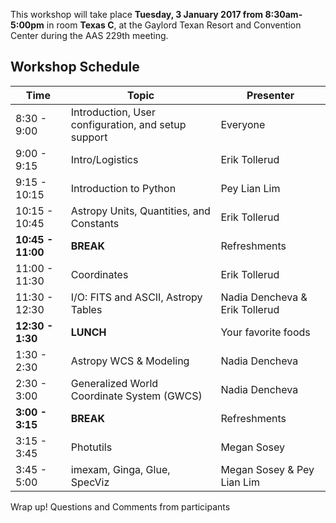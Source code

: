 This workshop will take place **Tuesday, 3 January 2017 from 8:30am-5:00pm**
in room **Texas C**, at the Gaylord Texan Resort and Convention Center during the AAS 229th meeting.


Workshop Schedule
-----------------

| Time              | Topic    | Presenter |
|-------------------|----------|-----------|
|8:30 - 9:00    | Introduction, User configuration, and setup support | Everyone |
|9:00 - 9:15   | Intro/Logistics | Erik Tollerud |
|9:15 - 10:15   | Introduction to Python | Pey Lian Lim |
|10:15 - 10:45  | Astropy Units, Quantities, and Constants | Erik Tollerud |
|**10:45 - 11:00**  |  **BREAK** | Refreshments  |
|11:00 - 11:30 | Coordinates | Erik Tollerud |
|11:30 - 12:30 | I/O: FITS and ASCII, Astropy Tables | Nadia Dencheva & Erik Tollerud |
|**12:30 - 1:30**| **LUNCH** | Your favorite foods |
|1:30 - 2:30 | Astropy WCS & Modeling| Nadia Dencheva |
|2:30 - 3:00 | Generalized World Coordinate System (GWCS) | Nadia Dencheva |
|**3:00 - 3:15** | **BREAK** | Refreshments |
|3:15 - 3:45 | Photutils | Megan Sosey|
|3:45 - 5:00 | imexam, Ginga, Glue, SpecViz | Megan Sosey & Pey Lian Lim |


 Wrap up!  Questions and Comments from participants
